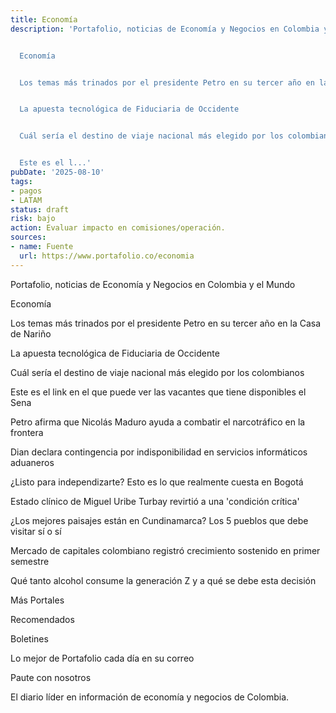 ```yaml
---
title: Economía
description: 'Portafolio, noticias de Economía y Negocios en Colombia y el Mundo


  Economía


  Los temas más trinados por el presidente Petro en su tercer año en la Casa de Nariño


  La apuesta tecnológica de Fiduciaria de Occidente


  Cuál sería el destino de viaje nacional más elegido por los colombianos


  Este es el l...'
pubDate: '2025-08-10'
tags:
- pagos
- LATAM
status: draft
risk: bajo
action: Evaluar impacto en comisiones/operación.
sources:
- name: Fuente
  url: https://www.portafolio.co/economia
---
```

Portafolio, noticias de Economía y Negocios en Colombia y el Mundo

Economía

Los temas más trinados por el presidente Petro en su tercer año en la Casa de Nariño

La apuesta tecnológica de Fiduciaria de Occidente

Cuál sería el destino de viaje nacional más elegido por los colombianos

Este es el link en el que puede ver las vacantes que tiene disponibles el Sena

Petro afirma que Nicolás Maduro ayuda a combatir el narcotráfico en la frontera

Dian declara contingencia por indisponibilidad en servicios informáticos aduaneros

¿Listo para independizarte? Esto es lo que realmente cuesta en Bogotá

Estado clínico de Miguel Uribe Turbay revirtió a una 'condición crítica'

¿Los mejores paisajes están en Cundinamarca? Los 5 pueblos que debe visitar sí o sí

Mercado de capitales colombiano registró crecimiento sostenido en primer semestre

Qué tanto alcohol consume la generación Z y a qué se debe esta decisión

Más Portales

Recomendados

Boletines

Lo mejor de Portafolio cada día en su correo

Paute con nosotros

El diario líder en información de economía y negocios de Colombia.